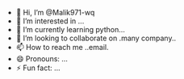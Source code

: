 - 👋 Hi, I’m @Malik971-wq
- 👀 I’m interested in ...
- 🌱 I’m currently learning  python...
- 💞️ I’m looking to collaborate on .many company..
- 📫 How to reach me ..email.
- 😄 Pronouns: ...
- ⚡ Fun fact: ...

<!---
Malik971-wq/Malik971-wq is a ✨ special ✨ repository because its `README.md` (this file) appears on your GitHub profile.
You can click the Preview link to take a look at your changes.
--->
